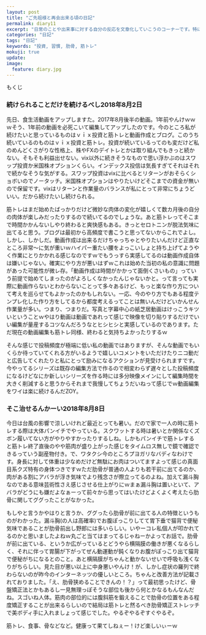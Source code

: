 ```yaml
---
layout: post
title: "ご先祖様と再会出来る頃の日記"
permalink: diary11
excerpt: "日常のことや出来事に対する自分の反応を文章化していこうのコーナーです。特にテーマも設けずにつらつらと書いていくとっても楽しいコーナーです。見る人にとって楽しいコーナーかどうかは定かではありませんよー"
categories: "日記"
tags: "日記"
keywords: "投資, 習慣, 肋骨, 筋トレ"
mokuji: true
update:
image:
  feature: diary.jpg
---
```


<div id="mokuji"><span>もくじ</span></div>

### 続けられることだけを続けるべし2018年8月2日

先日、食生活動画をアップしますた。2017年8月後半の動画。1年前やんけｗｗｗそう、1年前の動画を必死こいて編集してアップしたのです。今のところ私が続けたいと思っているものはｖｉｘ投資と筋トレと動画作成とブログ。このうち続いているのものはｖｉｘ投資と筋トレ。投資が続いているってのも変だけど私のめんどくさがりな性格上、株やFXのデイトレとかは取り組んでもきっと続かない。そもそも利益出せない。vix以外に続きそうなもので思い浮かぶのはスワップ投資か米国株オプションくらい。インデックス投信は気長すぎてそれはそれで続かなそうな気がする。スワップ投資はvixに比べるとリターンがおそらくショボいのでノータッチ。米国株オプションはやりたいけどそこまでの資金が無いので保留です。vixはリターンと作業量のバランスが私にとって非常にちょうどいい。だから続けたいし続けられる。

筋トレはまだ始めたばっかりだけど微妙な肉体の変化が嬉しくて数カ月後の自分の肉体が楽しみだったりするので続いてるのでしょうな。あと筋トレってそこまで時間かかんないしやり終わると爽快感もある。きっとセロトニンが脱法気味に出てると思う。ブログは最初から高頻度で書こうと思ってないからこれでよし。しかし、しかしだ。動画作成は出来るだけちゃっちゃとやりたいんだけど正直なところ非常〜に気が重いｗハイパー重たい腰をよっこいしょと持ち上げてようやく作業にとりかかれる感じなのですｗでもうっすら実感してるのは動画作成自体は嫌いじゃない。確実にやり方が悪いはずｗこれは始めた当初の私の意識に問題があった可能性が微レ存。「動画作成は時間がかかって面倒くさいもの」っていう前提で始めてしまったのがよろしくなかったんじゃないかと。って言っても実際に動画作らないとわからないことって多々あるけど、もっと楽な作り方について考えを巡らせてもよかったのかもしれない。一応、今のやり方でもある程度テンプレ化した作り方をしてるから都度考えるってことは無いんだけどいかんせん作業量が多い。つまり、つまりだ。写真と字幕中心の紙芝居動画はけっこうキツいということｗやはり動画は動画であれって感じで映像を切り貼りするだけでいい編集が量産するコツなんだろうなとヒシヒシと実感しているのであります。ただ現在の動画編集も筋トレ同様、終わると気持ちよかったりするｗ

そんな感じで投稿頻度が極端に低い私の動画ではありますが、そんな動画でもいくらか待っていてくれる方がいるようで嬉しいコメントをいただけたりニコ動だと広告してくれたりと私にとって励みになるアクションが見受けられますです。今やってるシリーズは既存の編集方法で作るので相変わらず遅々とした投稿頻度になるけどなにか新しいシリーズを作る時には多分映像メインにして編集時間を大きく削減すると思うからそれまで我慢してちょうだいねって感じでｗ動画編集をワイは楽に続けるんだZOY。

### そこ治せるんかーい2018年8月8日

今日は台風の影響で涼しいけれど最近とっても暑い。だので家で一人の時に筋トレする際は大体パンイチでやっている。スクワットする時は暑いとか関係なくズボン履いてない方がやりやすかったりするしね。しかもパンイチで筋トレすると筋トレ終了直後のやや筋肉が盛り上がった感じをタイムロス無しで鏡で確認できるっていう副産物付き。で、ワタクシ今のところプヨガリなバディなわけです。身長に対して体重は少なめだけど無駄にお肉はついてますよって感じの真面目系クズ特有の身体つきですｗただ肋骨が普通の人よりも若干前に出てるのか、肉がある割にアバラが浮き気味でより残念さが際立ってるのよね。加えて漏斗胸なのである意味芸術性さえ感じさせる仕上がりにｗまぁ漏斗胸は置いといて、アバラがどうにも嫌だよなぁーって前々から思ってはいたけどよくよく考えたら肋骨に関してググったことがなかった。

もしやと言うかやはりと言うか、ググったら肋骨が前に出てる人の特徴というものがわかった。漏斗胸(の人は高確率)でお腹ぽっこりしてて胃下垂で猫背で便秘気味であることが肋骨前出し野郎には多いらしい。いやーコレ私個人が叩かれてるのかと思いましたよねｗ丸ごと当てはまってるじゃねーかよってお話で。肋骨が前に出ている、というか広がっているとどうやら横隔膜の働きが悪くなるらしく、それに伴って胃腸が下がってぜん動運動が鈍くなりお腹がぽっこり出て猫背で便秘がちになるとのこと。あと横隔膜がちゃんと動かないせいで呼吸も浅くなりがちらしい。見た目が悪い以上に中身悪いやんけ！が、しかし症状の羅列で終わらないのが昨今のインターネッツの優しいところ。ちゃんと改善方法が記載されておりました。「え、肋骨狭めることできんの！？」って最初思ったけど、骨盤矯正法とかもあるし一見無理っぽそうな部位も後から何とかなるもんなんだね。スゴいね人体。筋肉の部位的には腹斜筋を鍛えることで肋骨の位置をある程度矯正することが出来るらしいので結局は筋トレと然るべき肋骨矯正ストレッチで美ボディ手に入れましょって感じでした。やるぞやるぞすぐやるぞ。

筋トレ、食事、骨などなど。健康って果てしねぇー！けど楽しいぃーｗ